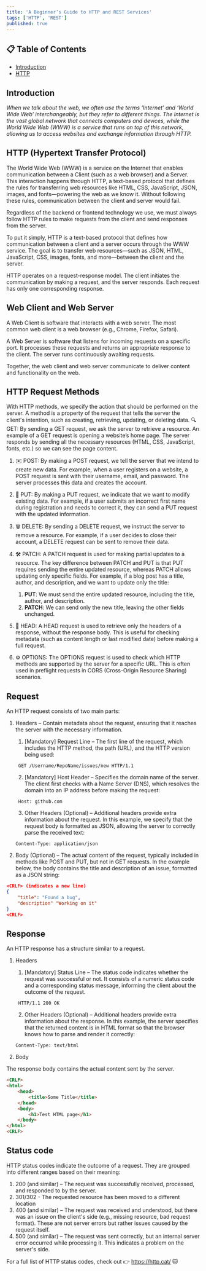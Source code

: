 ```yaml
---
title: 'A Beginner’s Guide to HTTP and REST Services'
tags: ['HTTP', 'REST']
published: true
---
```


## 📋 Table of Contents

-   [Introduction](#introduction)
-   [HTTP](#http)

## Introduction

_When we talk about the web, we often use the terms ‘Internet’ and ‘World Wide Web’ interchangeably, but they refer to different things. The Internet is the vast global network that connects computers and devices, while the World Wide Web (WWW) is a service that runs on top of this network, allowing us to access websites and exchange information through HTTP._

## HTTP (Hypertext Transfer Protocol)

The World Wide Web (WWW) is a service on the Internet that enables communication between a Client (such as a web browser) and a Server. This interaction happens through HTTP, a text-based protocol that defines the rules for transferring web resources like HTML, CSS, JavaScript, JSON, images, and fonts—powering the web as we know it. Without following these rules, communication between the client and server would fail.

Regardless of the backend or frontend technology we use, we must always follow HTTP rules to make requests from the client and send responses from the server.

To put it simply, HTTP is a text-based protocol that defines how communication between a client and a server occurs through the WWW service. The goal is to transfer web resources—such as JSON, HTML, JavaScript, CSS, images, fonts, and more—between the client and the server.

HTTP operates on a request-response model. The client initiates the communication by making a request, and the server responds. Each request has only one corresponding response.

## Web Client and Web Server

A Web Client is software that interacts with a web server. The most common web client is a web browser (e.g., Chrome, Firefox, Safari).

A Web Server is software that listens for incoming requests on a specific port. It processes these requests and returns an appropriate response to the client. The server runs continuously awaiting requests.

Together, the web client and web server communicate to deliver content and functionality on the web.

## HTTP Request Methods

With HTTP methods, we specify the action that should be performed on the server. A method is a property of the request that tells the server the client's intention, such as creating, retrieving, updating, or deleting data.
🔍 GET: By sending a GET request, we ask the server to retrieve a resource. An example of a GET request is opening a website’s home page. The server responds by sending all the necessary resources (HTML, CSS, JavaScript, fonts, etc.) so we can see the page content.

1. ✉️ POST: By making a POST request, we tell the server that we intend to create new data. For example, when a user registers on a website, a POST request is sent with their username, email, and password. The server processes this data and creates the account.

2. 🔄 PUT: By making a PUT request, we indicate that we want to modify existing data. For example, if a user submits an incorrect first name during registration and needs to correct it, they can send a PUT request with the updated information.

3. 🗑️ DELETE: By sending a DELETE request, we instruct the server to remove a resource. For example, if a user decides to close their account, a DELETE request can be sent to remove their data.

4. 🛠️ PATCH: A PATCH request is used for making partial updates to a resource. The key difference between PATCH and PUT is that PUT requires sending the entire updated resource, whereas PATCH allows updating only specific fields. For example, if a blog post has a title, author, and description, and we want to update only the title:

    1. **PUT**: We must send the entire updated resource, including the title, author, and description.
    2. **PATCH**: We can send only the new title, leaving the other fields unchanged.

5. 🔎 HEAD: A HEAD request is used to retrieve only the headers of a response, without the response body. This is useful for checking metadata (such as content length or last modified date) before making a full request.

6. ⚙️ OPTIONS: The OPTIONS request is used to check which HTTP methods are supported by the server for a specific URL. This is often used in preflight requests in CORS (Cross-Origin Resource Sharing) scenarios.

## Request

An HTTP request consists of two main parts:

1. Headers – Contain metadata about the request, ensuring that it reaches the server with the necessary information.

    1. [Mandatory] Request Line – The first line of the request, which includes the HTTP method, the path (URL), and the HTTP version being used:

    ```
     GET /Username/RepoName/issues/new HTTP/1.1
    ```

    2. [Mandatory] Host Header – Specifies the domain name of the server. The client first checks with a Name Server (DNS), which resolves the domain into an IP address before making the request:

    ```
     Host: github.com
    ```

    3. Other Headers (Optional) – Additional headers provide extra information about the request. In this example, we specify that the request body is formatted as JSON, allowing the server to correctly parse the received text:

    ```
    Content-Type: application/json
    ```

2. Body (Optional) – The actual content of the request, typically included in methods like POST and PUT, but not in GET requests. In the example below, the body contains the title and description of an issue, formatted as a JSON string:

```json
<CRLF> (indicates a new line)
{
    "title": "Found a bug",
    "description" "Working on it"
}
<CRLF>
```

## Response

An HTTP response has a structure similar to a request.

1. Headers

    1. [Mandatory] Status Line – The status code indicates whether the request was successful or not. It consists of a numeric status code and a corresponding status message, informing the client about the outcome of the request.

    ```
     HTTP/1.1 200 OK
    ```

    2. Other Headers (Optional) – Additional headers provide extra information about the response. In this example, the server specifies that the returned content is in HTML format so that the browser knows how to parse and render it correctly:

    ```
    Content-Type: text/html
    ```

2. Body

The response body contains the actual content sent by the server. 

```html
<CRLF>
<html>
    <head>
        <title>Some Title</title>
    </head>
    <body>
        <h1>Test HTML page</h1>
    </body>
</html>
<CRLF>
```

## Status code

HTTP status codes indicate the outcome of a request. They are grouped into different ranges based on their meaning:

1. 200 (and similar) – The request was successfully received, processed, and responded to by the server.
2. 301/302 - The requested resource has been moved to a different location 
3. 400 (and similar) – The request was received and understood, but there was an issue on the client's side (e.g., missing resource, bad request format). These are not server errors but rather issues caused by the request itself.
4. 500 (and similar) – The request was sent correctly, but an internal server error occurred while processing it. This indicates a problem on the server's side.

For a full list of HTTP status codes, check out 👉 https://http.cat/ 🐱
